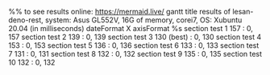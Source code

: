 %% to see results online: https://mermaid.live/
gantt
   	title results of lesan-deno-rest, system: Asus GL552V, 16G of memory, corei7, OS: Xubuntu 20.04 (in milliseconds)
    dateFormat X
    axisFormat %s
    section test 1
    157   : 0, 157
    section test 2
    139   : 0, 139
    section test 3
    130 (best)  : 0, 130
    section test 4
    153   : 0, 153
    section test 5
    136   : 0, 136
    section test 6
    133   : 0, 133
    section test 7
    131   : 0, 131
    section test 8
    132   : 0, 132
    section test 9
    135   : 0, 135
    section test 10
    132   : 0, 132